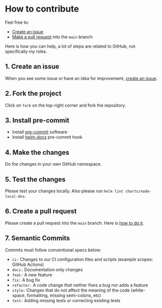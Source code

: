 # How to contribute

Feel free to:

- [Create an issue](https://help.github.com/articles/creating-an-issue/)
- [Make a pull request](https://services.github.com/on-demand/github-cli/open-pull-request-github) into the `main` branch

Here is how you can help, a lot of steps are related to GitHub, not specifically my roles.

## 1. Create an issue

When you see some issue or have an idea for improvement, [create an issue](https://github.com/lablabs/ansible-nexus_config/issues).

## 2. Fork the project

Click on `fork` on the top-right corner and fork the repository.

## 3. Install pre-commit

- Install [pre-commit](https://pre-commit.com/#install) software  
- Install [helm-docs](https://github.com/norwoodj/helm-docs#installation) pre-commit hook

## 4. Make the changes

Do the changes in your own GitHub namespace.

## 5. Test the changes

Please test your changes locally. Also please run `helm lint charts/node-local-dns`.

## 6. Create a pull request

Please create a pull request into the `main` branch. Here is [how to do it](https://help.github.com/en/github/collaborating-with-issues-and-pull-requests/creating-a-pull-request-from-a-fork).

## 7. Semantic Commits

Commits must follow conventional specs below:

- `ci:` Changes to our CI configuration files and scripts (example scopes: GitHub Actions)
- `docs:` Documentation only changes
- `feat:` A new feature
- `fix:` A bug fix
- `refactor:` A code change that neither fixes a bug nor adds a feature
- `style:` Changes that do not affect the meaning of the code (white-space, formatting, missing semi-colons, etc)
- `test:` Adding missing tests or correcting existing tests
